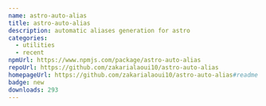 ```yaml
---
name: astro-auto-alias
title: astro-auto-alias
description: automatic aliases generation for astro
categories:
  - utilities
  - recent
npmUrl: https://www.npmjs.com/package/astro-auto-alias
repoUrl: https://github.com/zakarialaoui10/astro-auto-alias
homepageUrl: https://github.com/zakarialaoui10/astro-auto-alias#readme
badge: new
downloads: 293
---
```

